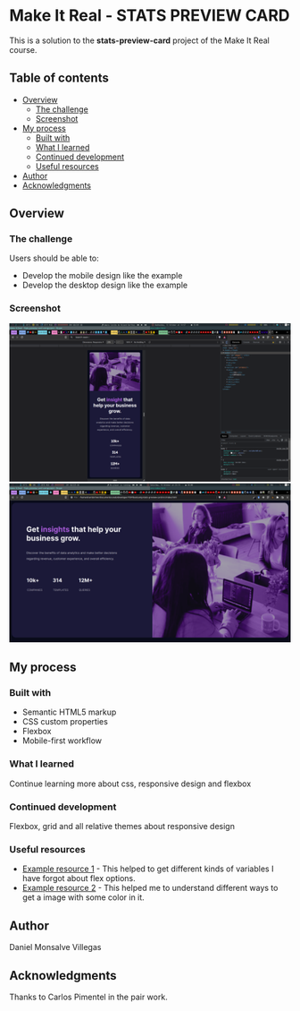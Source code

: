 # Make It Real - STATS PREVIEW CARD 

This is a solution to the __stats-preview-card__ project of the Make It Real course.

## Table of contents

- [Overview](#overview)
  - [The challenge](#the-challenge)
  - [Screenshot](#screenshot)
- [My process](#my-process)
  - [Built with](#built-with)
  - [What I learned](#what-i-learned)
  - [Continued development](#continued-development)
  - [Useful resources](#useful-resources)
- [Author](#author)
- [Acknowledgments](#acknowledgments)


## Overview

### The challenge

Users should be able to:

- Develop the mobile design like the example
- Develop the desktop design like the example

### Screenshot

![Alt text](./screenshots/2022-10-12-145751_1920x1080_scrot.png)
![Alt text](./screenshots/2022-10-15-231947_1920x1080_scrot.png)

## My process

### Built with

- Semantic HTML5 markup
- CSS custom properties
- Flexbox
- Mobile-first workflow

### What I learned

Continue learning more about css, responsive design and flexbox

### Continued development

Flexbox, grid and all relative themes about responsive design

### Useful resources

- [Example resource 1](https://developer.mozilla.org/es/) - This helped to get different kinds of variables I have forgot about flex options.
- [Example resource 2](https://frontendresource.com/css-background-image-color/) - This helped me to understand different ways to get a image with some color in it.

## Author

Daniel Monsalve Villegas

## Acknowledgments

Thanks to Carlos Pimentel in the pair work.
